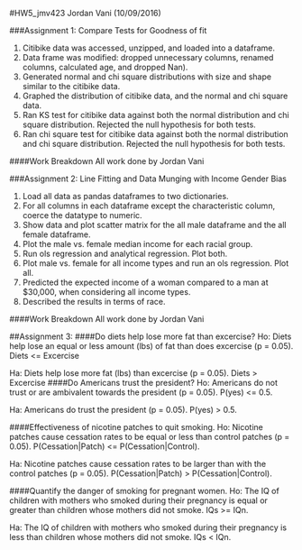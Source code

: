 #HW5_jmv423
Jordan Vani (10/09/2016)

###Assignment 1:  Compare Tests for Goodness of fit 
1. Citibike data was accessed, unzipped, and loaded into a dataframe.
2. Data frame was modified: dropped unnecessary columns, renamed columns, calculated age, and dropped Nan).
3. Generated normal and chi square distributions with size and shape similar to the citibike data.
4. Graphed the distribution of citibike data, and the normal and chi square data.
5. Ran KS test for citibike data against both the normal distribution and chi square distribution. Rejected the null hypothesis for both tests.
6. Ran chi square test for citibike data against both the normal distribution and chi square distribution. Rejected the null hypothesis for both tests.

####Work Breakdown
All work done by Jordan Vani

###Assignment 2: Line Fitting and Data Munging with Income Gender Bias
1. Load all data as pandas dataframes to two dictionaries.
2. For all columns in each dataframe except the characteristic column, coerce the datatype to numeric.
3. Show data and plot scatter matrix for the all male dataframe and the all female dataframe.
4. Plot the male vs. female median income for each racial group. 
5. Run ols regression and analytical regression. Plot both.
6. Plot male vs. female for all income types and run an ols regression. Plot all.
7. Predicted the expected income of a woman compared to a man at $30,000, when considering all income types. 
8. Described the results in terms of race.

####Work Breakdown
All work done by Jordan Vani

##Assignment 3:
####Do diets help lose more fat than excercise?
Ho: Diets help lose an equal or less amount (lbs) of fat than does excercise (p = 0.05). Diets <= Excercise

Ha: Diets help lose more fat (lbs) than excercise (p = 0.05). Diets > Excercise
####Do Americans trust the president?
Ho: Americans do not trust or are ambivalent towards the president (p = 0.05). P(yes) <= 0.5.

Ha: Americans do trust the president (p = 0.05). P(yes) > 0.5.

####Effectiveness of nicotine patches to quit smoking.
Ho: Nicotine patches cause cessation rates to be equal or less than control patches (p = 0.05). P(Cessation|Patch) <= P(Cessation|Control).

Ha: Nicotine patches cause cessation rates to be larger than with the control patches (p = 0.05). P(Cessation|Patch) > P(Cessation|Control).

####Quantify the danger of smoking for pregnant women.
Ho: The IQ of children with mothers who smoked during their pregnancy is equal or greater than children whose mothers did not smoke. IQs >= IQn.

Ha: The IQ of children with mothers who smoked during their pregnancy is less than children whose mothers did not smoke. IQs < IQn.
